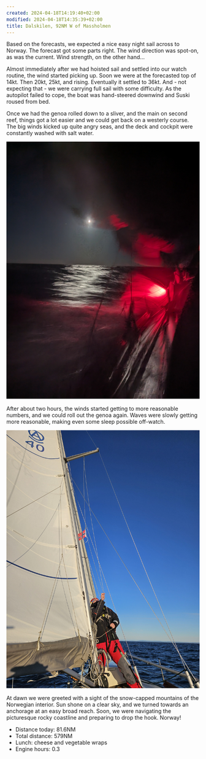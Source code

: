 ```yaml
---
created: 2024-04-18T14:19:40+02:00
modified: 2024-04-18T14:35:39+02:00
title: Dalskilen, 92NM W of Massholmen
---
```


Based on the forecasts, we expected a nice easy night sail across to Norway. The forecast got some parts right. The wind direction was spot-on, as was the current. Wind strength, on the other hand...

Almost immediately after we had hoisted sail and settled into our watch routine, the wind started picking up. Soon we were at the forecasted top of 14kt. Then 20kt, 25kt, and rising. Eventually it settled to 36kt. And - not expecting that - we were carrying full sail with some difficulty. As the autopilot failed to cope, the boat was hand-steered downwind and Suski roused from bed.

Once we had the genoa rolled down to a sliver, and the main on second reef, things got a lot easier and we could get back on a westerly course. The big winds kicked up quite angry seas, and the deck and cockpit were constantly washed with salt water.

![Image](../2024/2a7b09199e1cf13779186b3624b7cf9c.jpg) 

After about two hours, the winds started getting to more reasonable numbers, and we could roll out the genoa again. Waves were slowly getting more reasonable, making even some sleep possible off-watch.

![Image](../2024/7a8d0ed8802cefe7a032fb67634df51b.jpg) 

At dawn we were greeted with a sight of the snow-capped mountains of the Norwegian interior. Sun shone on a clear sky, and we turned towards an anchorage at an easy broad reach. Soon, we were navigating the picturesque rocky coastline and preparing to drop the hook. Norway!

* Distance today: 81.6NM
* Total distance: 579NM
* Lunch: cheese and vegetable wraps
* Engine hours: 0.3

